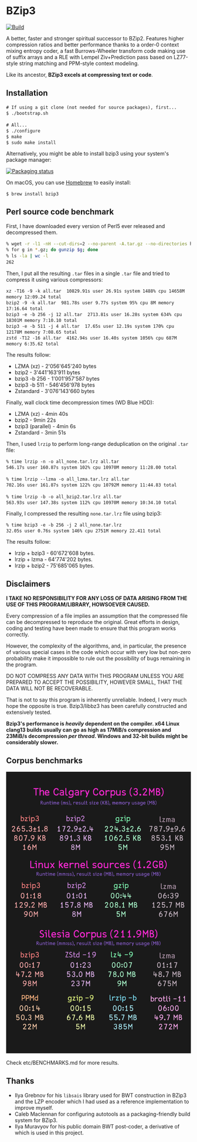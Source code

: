 # BZip3

[![Build](https://github.com/kspalaiologos/bzip3/actions/workflows/build.yml/badge.svg)](https://github.com/kspalaiologos/bzip3/actions/workflows/build.yml)

A better, faster and stronger spiritual successor to BZip2. Features higher compression ratios and better performance thanks to a order-0 context mixing entropy coder, a fast Burrows-Wheeler transform code making use of suffix arrays and a RLE with Lempel Ziv+Prediction pass based on LZ77-style string matching and PPM-style context modeling.

Like its ancestor, **BZip3 excels at compressing text or code**.

## Installation

```console
# If using a git clone (not needed for source packages), first...
$ ./bootstrap.sh

# All...
$ ./configure
$ make
$ sudo make install
```

Alternatively, you might be able to install bzip3 using your system's package manager:

[![Packaging status](https://repology.org/badge/vertical-allrepos/bzip3.svg)](https://repology.org/project/bzip3/versions)

On macOS, you can use [Homebrew](https://brew.sh) to easily install:

```console
$ brew install bzip3
```

## Perl source code benchmark

First, I have downloaded every version of Perl5 ever released and decompressed them.

```bash
% wget -r -l1 -nH --cut-dirs=2 --no-parent -A.tar.gz --no-directories https://www.cpan.org/src/5.0/
% for g in *.gz; do gunzip $g; done
% ls -la | wc -l
262
```

Then, I put all the resulting `.tar` files in a single `.tar` file and tried to compress it using various compressors:

```
xz -T16 -9 -k all.tar  10829.91s user 26.91s system 1488% cpu 14658M memory 12:09.24 total
bzip2 -9 -k all.tar  981.78s user 9.77s system 95% cpu 8M memory 17:16.64 total
bzip3 -e -b 256 -j 12 all.tar  2713.81s user 16.28s system 634% cpu 18301M memory 7:10.10 total
bzip3 -e -b 511 -j 4 all.tar  17.65s user 12.19s system 170% cpu 12178M memory 7:08.65 total
zstd -T12 -16 all.tar  4162.94s user 16.40s system 1056% cpu 687M memory 6:35.62 total
```

The results follow:

* LZMA (xz) - 2'056'645'240 bytes
* bzip2 - 3'441'163'911 bytes
* bzip3 -b 256 - 1'001'957'587 bytes
* bzip3 -b 511 - 546'456'978 bytes
* Zstandard - 3'076'143'660 bytes

Finally, wall clock time decompression times (WD Blue HDD):
* LZMA (xz) - 4min 40s
* bzip2 - 9min 22s
* bzip3 (parallel) - 4min 6s
* Zstandard - 3min 51s

Then, I used `lrzip` to perform long-range deduplication on the original `.tar` file:

```
% time lrzip -n -o all_none.tar.lrz all.tar
546.17s user 160.87s system 102% cpu 10970M memory 11:28.00 total

% time lrzip --lzma -o all_lzma.tar.lrz all.tar
702.16s user 161.87s system 122% cpu 10792M memory 11:44.83 total

% time lrzip -b -o all_bzip2.tar.lrz all.tar
563.93s user 147.38s system 112% cpu 10970M memory 10:34.10 total
```

Finally, I compressed the resulting `none.tar.lrz` file using bzip3:

```
% time bzip3 -e -b 256 -j 2 all_none.tar.lrz
32.05s user 0.76s system 146% cpu 2751M memory 22.411 total
```

The results follow:

* lrzip + bzip3 - 60'672'608 bytes.
* lrzip + lzma - 64'774'202 bytes.
* lrzip + bzip2 - 75'685'065 bytes.

## Disclaimers

**I TAKE NO RESPONSIBILITY FOR ANY LOSS OF DATA ARISING FROM THE USE OF THIS PROGRAM/LIBRARY, HOWSOEVER CAUSED.**

Every compression of a file implies an assumption that the compressed file can be decompressed to reproduce the original. Great efforts in design, coding and testing have been made to ensure that this program works correctly.

However, the complexity of the algorithms, and, in particular, the presence of various special cases in the code which occur with very low but non-zero probability make it impossible to rule out the possibility of bugs remaining in the program.

DO NOT COMPRESS ANY DATA WITH THIS PROGRAM UNLESS YOU ARE PREPARED TO ACCEPT THE POSSIBILITY, HOWEVER SMALL, THAT THE DATA WILL NOT BE RECOVERABLE.

That is not to say this program is inherently unreliable. Indeed, I very much hope the opposite is true. Bzip3/libbz3 has been carefully constructed and extensively tested.

**Bzip3's performance is _heavily_ dependent on the compiler. x64 Linux clang13 builds usually can go as high as 17MiB/s compression and 23MiB/s decompression _per thread_. Windows and 32-bit builds might be considerably slower.**

## Corpus benchmarks

![visualisation of the benchmarks](etc/benchmark.png)

Check etc/BENCHMARKS.md for more results.

## Thanks

- Ilya Grebnov for his `libsais` library used for BWT construction in BZip3 and the LZP encoder which I had used as a reference implementation to improve myself.
- Caleb Maclennan for configuring autotools as a packaging-friendly build system for BZip3.
- Ilya Muravyov for his public domain BWT post-coder, a derivative of which is used in this project.
